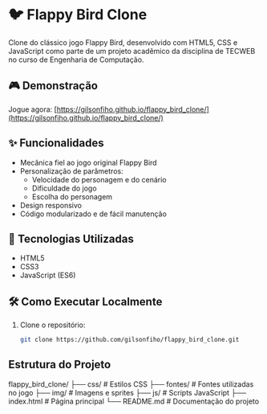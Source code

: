 # 🐦 Flappy Bird Clone

Clone do clássico jogo Flappy Bird, desenvolvido com HTML5, CSS e JavaScript como parte de um projeto acadêmico da disciplina de TECWEB no curso de Engenharia de Computação.

## 🎮 Demonstração

Jogue agora: [https://gilsonfiho.github.io/flappy_bird_clone/](https://gilsonfiho.github.io/flappy_bird_clone/)

## ✨ Funcionalidades

- Mecânica fiel ao jogo original Flappy Bird
- Personalização de parâmetros:
  - Velocidade do personagem e do cenário
  - Dificuldade do jogo
  - Escolha do personagem
- Design responsivo
- Código modularizado e de fácil manutenção

## 🚀 Tecnologias Utilizadas

- HTML5
- CSS3
- JavaScript (ES6)

## 🛠️ Como Executar Localmente

1. Clone o repositório:
   ```bash
   git clone https://github.com/gilsonfiho/flappy_bird_clone.git

## Estrutura do Projeto

flappy_bird_clone/
├── css/           # Estilos CSS
├── fontes/        # Fontes utilizadas no jogo
├── img/           # Imagens e sprites
├── js/            # Scripts JavaScript
├── index.html     # Página principal
└── README.md      # Documentação do projeto